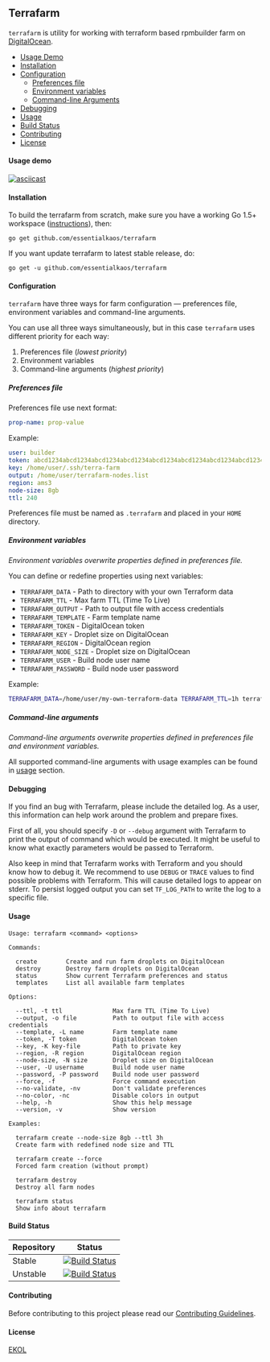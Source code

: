 ## Terrafarm

`terrafarm` is utility for working with terraform based rpmbuilder farm on [DigitalOcean](https://www.digitalocean.com).

* [Usage Demo](#usage-demo)
* [Installation](#installation)
* [Configuration](#configuration)
  * [Preferences file](#preferences-file)
  * [Environment variables](#environment-variables)
  * [Command-line Arguments](#command-line-arguments)
* [Debugging](#debugging)
* [Usage](#usage)
* [Build Status](#build-status)
* [Contributing](#contributing)
* [License](#license)

#### Usage demo

[![asciicast](https://asciinema.org/a/44299.png)](https://asciinema.org/a/44299)

#### Installation

To build the terrafarm from scratch, make sure you have a working Go 1.5+ workspace ([instructions](https://golang.org/doc/install)), then:

```
go get github.com/essentialkaos/terrafarm
```

If you want update terrafarm to latest stable release, do:

```
go get -u github.com/essentialkaos/terrafarm
```

#### Configuration

`terrafarm` have three ways for farm configuration — preferences file, environment variables and command-line arguments.

You can use all three ways simultaneously, but in this case `terrafarm` uses different priority for each way:

1. Preferences file (_lowest priority_)
2. Environment variables
3. Command-line arguments (_highest priority_)

##### Preferences file

Preferences file use next format:

```yaml
prop-name: prop-value
```

Example:

```yaml
user: builder
token: abcd1234abcd1234abcd1234abcd1234abcd1234abcd1234abcd1234abcd1234
key: /home/user/.ssh/terra-farm
output: /home/user/terrafarm-nodes.list
region: ams3
node-size: 8gb
ttl: 240
```

Preferences file must be named as `.terrafarm` and placed in your `HOME` directory.

##### Environment variables

_Environment variables overwrite properties defined in preferences file._

You can define or redefine properties using next variables:

* `TERRAFARM_DATA` - Path to directory with your own Terraform data
* `TERRAFARM_TTL` - Max farm TTL (Time To Live)
* `TERRAFARM_OUTPUT` - Path to output file with access credentials
* `TERRAFARM_TEMPLATE` - Farm template name
* `TERRAFARM_TOKEN` - DigitalOcean token
* `TERRAFARM_KEY` - Droplet size on DigitalOcean
* `TERRAFARM_REGION` - DigitalOcean region
* `TERRAFARM_NODE_SIZE` - Droplet size on DigitalOcean
* `TERRAFARM_USER` - Build node user name
* `TERRAFARM_PASSWORD` - Build node user password

Example:

```bash
TERRAFARM_DATA=/home/user/my-own-terraform-data TERRAFARM_TTL=1h terrafarm create
```

##### Command-line arguments

_Command-line arguments overwrite properties defined in preferences file and environment variables._

All supported command-line arguments with usage examples can be found in [usage](#usage) section.

#### Debugging

If you find an bug with Terrafarm, please include the detailed log. As a user, this information can help work around the problem and prepare fixes. 

First of all, you should specify `-D` or `--debug` argument with Terrafarm to print the output of command which would be executed. It might be useful to know what exactly parameters would be passed to Terraform.

Also keep in mind that Terrafarm works with Terraform and you should know how to debug it. We recommend to use `DEBUG` or `TRACE` values to find possible problems with Terraform. This will cause detailed logs to appear on stderr. To persist logged output you can set `TF_LOG_PATH` to write the log to a specific file.

#### Usage

```
Usage: terrafarm <command> <options>

Commands:

  create        Create and run farm droplets on DigitalOcean
  destroy       Destroy farm droplets on DigitalOcean
  status        Show current Terrafarm preferences and status
  templates     List all available farm templates

Options:

  --ttl, -t ttl              Max farm TTL (Time To Live)
  --output, -o file          Path to output file with access credentials
  --template, -L name        Farm template name
  --token, -T token          DigitalOcean token
  --key, -K key-file         Path to private key
  --region, -R region        DigitalOcean region
  --node-size, -N size       Droplet size on DigitalOcean
  --user, -U username        Build node user name
  --password, -P password    Build node user password
  --force, -f                Force command execution
  --no-validate, -nv         Don't validate preferences
  --no-color, -nc            Disable colors in output
  --help, -h                 Show this help message
  --version, -v              Show version

Examples:

  terrafarm create --node-size 8gb --ttl 3h
  Create farm with redefined node size and TTL

  terrafarm create --force
  Forced farm creation (without prompt)

  terrafarm destroy
  Destroy all farm nodes

  terrafarm status
  Show info about terrafarm

```

#### Build Status

| Repository | Status |
|------------|--------|
| Stable | [![Build Status](https://travis-ci.org/essentialkaos/terrafarm.svg?branch=master)](https://travis-ci.org/essentialkaos/terrafarm) |
| Unstable | [![Build Status](https://travis-ci.org/essentialkaos/terrafarm.svg?branch=develop)](https://travis-ci.org/essentialkaos/terrafarm) |

#### Contributing

Before contributing to this project please read our [Contributing Guidelines](https://github.com/essentialkaos/contributing-guidelines#contributing-guidelines).

#### License

[EKOL](https://essentialkaos.com/ekol)
